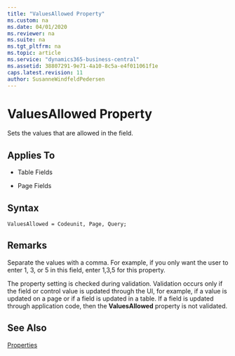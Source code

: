 ```yaml
---
title: "ValuesAllowed Property"
ms.custom: na
ms.date: 04/01/2020
ms.reviewer: na
ms.suite: na
ms.tgt_pltfrm: na
ms.topic: article
ms.service: "dynamics365-business-central"
ms.assetid: 38807291-9e71-4a10-8c5a-e4f011061f1e
caps.latest.revision: 11
author: SusanneWindfeldPedersen
---
```


 

# ValuesAllowed Property
Sets the values that are allowed in the field.  
  
## Applies To  
  
-   Table Fields  
  
-   Page Fields  

## Syntax
```
ValuesAllowed = Codeunit, Page, Query;
```
  
## Remarks  
 Separate the values with a comma. For example, if you only want the user to enter 1, 3, or 5 in this field, enter 1,3,5 for this property.  
  
 The property setting is checked during validation. Validation occurs only if the field or control value is updated through the UI, for example, if a value is updated on a page or if a field is updated in a table. If a field is updated through application code, then the **ValuesAllowed** property is not validated.  
  
## See Also  
 [Properties](devenv-properties.md)